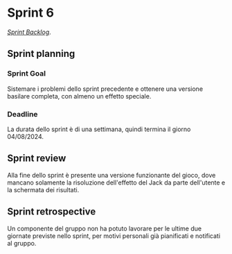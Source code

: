 # Sprint 6

[_Sprint Backlog_](sprint-6-backlog.xlsx).

## Sprint planning

### Sprint Goal

Sistemare i problemi dello sprint precedente e ottenere una versione basilare completa, con almeno un effetto speciale.

### Deadline

La durata dello sprint è di una settimana, quindi termina il giorno 04/08/2024.

## Sprint review

Alla fine dello sprint è presente una versione funzionante del gioco, dove mancano solamente la risoluzione dell'effetto del Jack da parte dell'utente e la schermata dei risultati.

## Sprint retrospective

Un componente del gruppo non ha potuto lavorare per le ultime due giornate previste nello sprint, per motivi personali già pianificati e notificati al gruppo.
